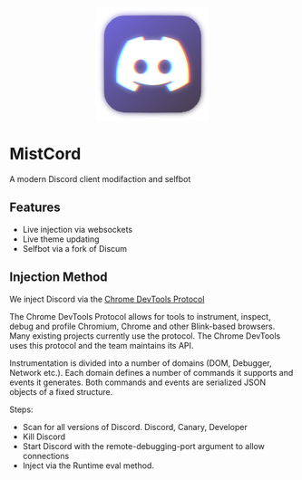 <p align="center">
<img src="https://raw.githubusercontent.com/AstralsDB/MistCord/main/images/mistLogo.png" width="200px;">
</p>

# MistCord
A modern Discord client modifaction and selfbot

## Features
- Live injection via websockets
- Live theme updating
- Selfbot via a fork of Discum

## Injection Method
We inject Discord via the [Chrome DevTools Protocol](https://chromedevtools.github.io/devtools-protocol/)

The Chrome DevTools Protocol allows for tools to instrument, inspect, debug and profile Chromium, Chrome and other Blink-based browsers. Many existing projects currently use the protocol. The Chrome DevTools uses this protocol and the team maintains its API.

Instrumentation is divided into a number of domains (DOM, Debugger, Network etc.). Each domain defines a number of commands it supports and events it generates. Both commands and events are serialized JSON objects of a fixed structure. 

Steps:
- Scan for all versions of Discord. Discord, Canary, Developer
- Kill Discord
- Start Discord with the remote-debugging-port argument to allow connections
- Inject via the Runtime eval method.

